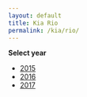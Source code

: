 ```yaml
---
layout: default
title: Kia Rio
permalink: /kia/rio/
---
```

**Select year**

- [2015](/kia/rio/2015/)
- [2016](/kia/rio/2016/)
- [2017](/kia/rio/2017/)